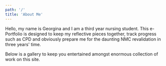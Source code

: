 ```yaml
---
path: '/'
title: 'About Me'
---
```


<div class="home">
Hello, my name is Georgina and I am a third year nursing student. This e-Portfolio is designed to keep my reflective pieces together, track progress such as CPD and obviously prepare me for the daunting NMC revalidation in three years' time.

Below is a gallery to keep you entertained amongst enormous collection of work on this site.

<div class="slider">
  <img src="" alt="">
  <img src="" alt="">
</div>

</div>